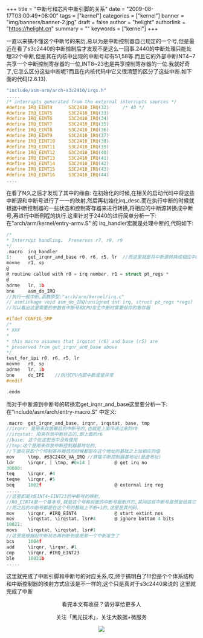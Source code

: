 +++
title = "中断号和芯片中断引脚的关系"
date = "2009-08-17T03:00:49+08:00"
tags = ["kernel"]
categories = ["kernel"]
banner = "img/banners/banner-2.jpg"
draft = false
author = "helight"
authorlink = "https://helight.cn"
summary = ""
keywords = ["kernel"]
+++

一直以来搞不懂这个中断号的来历,总以为是中断控制器自己规定的一个号,但是最近在看了s3c2440的中断控制后才发现不是这么一回事.2440的中断处理只能处理32个中断,但是其在内核中出现的中断号却有51,58等.而且它的外部中断INT4~7共享一个中断控制寄存器的一位,INT8~23也是共享控制寄存器的一位.我就好奇了,它怎么区分这些中断呢?而且在内核代码中它又很清楚的区分了这些中断.如下面的代码(2.6.13).
<!--more-->
```c
"include/asm-arm/arch-s3c2410/irqs.h"
.....
/* interrupts generated from the external interrupts sources */
#define IRQ_EINT4      S3C2410_IRQ(32)     /* 48 */
#define IRQ_EINT5      S3C2410_IRQ(33)
#define IRQ_EINT6      S3C2410_IRQ(34)
#define IRQ_EINT7      S3C2410_IRQ(35)
#define IRQ_EINT8      S3C2410_IRQ(36)
#define IRQ_EINT9      S3C2410_IRQ(37)
#define IRQ_EINT10     S3C2410_IRQ(38)
#define IRQ_EINT11     S3C2410_IRQ(39)
#define IRQ_EINT12     S3C2410_IRQ(40)
#define IRQ_EINT13     S3C2410_IRQ(41)
#define IRQ_EINT14     S3C2410_IRQ(42)
#define IRQ_EINT15     S3C2410_IRQ(43)
#define IRQ_EINT16     S3C2410_IRQ(44)
....
```
在看了N久之后才发现了其中的缘由:
在初始化的时候,在相关的启动代码中将这些中断源和中断号进行了一一的映射,然后再初始化irq_desc.而在执行中断的时候就根据中断控制器的一些状态和控制寄存器来进行转换,将相应的中断源转换成中断号,再进行中断例程的执行.这里针对于2440的进行简单分析一下:
在"arch/arm/kernel/entry-armv.S" 的 irq_handler宏就是处理中断的,代码如下:
```c
/*
* Interrupt handling.  Preserves r7, r8, r9
*/
.macro  irq_handler
1:      get_irqnr_and_base r0, r6, r5, lr  //而这里就是将中断源转换成相应中断号的一个宏,最后将中断号放到r0中
movne   r1, sp
@
@ routine called with r0 = irq number, r1 = struct pt_regs *
@
adrne   lr, 1b
bne     asm_do_IRQ
//执行一般中断,函数原型:"arch/arm/kernel/irq.c"
// asmlinkage void asm_do_IRQ(unsigned int irq, struct pt_regs *regs)
//可以看出这里需要的参数有中断号和CPU发生中断时需要保存的寄存器

#ifdef CONFIG_SMP
/*
* XXX
*
* this macro assumes that irqstat (r6) and base (r5) are
* preserved from get_irqnr_and_base above
*/
test_for_ipi r0, r6, r5, lr
movne   r0, sp
adrne   lr, 1b
bne     do_IPI    //执行CPU内部中断或是异常
#endif

.endm
```
而对于中断源到中断号的转换宏get_irqnr_and_base这里要分析一下:
在"include/asm/arch/entry-macro.S" 中定义:
```c
.macro  get_irqnr_and_base, irqnr, irqstat, base, tmp
//irqnr: 是用来存放最后的中断号的,也就是上面传递过来的r0
//irqstat: 用来存放中断状态的,即上面的r6
//base: 这个在这宏当中没有使用
//tmp:这个是用来存放中断控制器基地址的,
//下面在获取个个控制寄存器值的时候都是在这个地址的基础之上加相应的值
mov     \tmp, #S3C24XX_VA_IRQ //获取中断控制器基地址(是虚地址)
ldr     \irqnr, [ \tmp, #0x14 ]         @ get irq no
30000:
teq     \irqnr, #4
teqne   \irqnr, #5
beq     1002f                           @ external irq reg
.....
//这里即是对EINT4~EINT23的中断号的映射,
//RQ_EINT4是一个基本号,就是这个号和前面的中断号是断开的,其间这些中断号是预留给其它一些总线下的设备使用的.
//而之后的中断号都是在这个号的基础上不断+1的,这里是其代码.
mov     \irqnr, #IRQ_EINT4              @ start extint nos
mov     \irqstat, \irqstat, lsr#4       @ ignore bottom 4 bits
10021:
movs    \irqstat, \irqstat, lsr#1
//这里是根据起中断状态再判断到底是那一个中断发生了
bcs     1004f
add     \irqnr, \irqnr, #1
cmp     \irqnr, #IRQ_EINT23
ble     10021b
.....
```
这里就完成了中断引脚和中断号的对应关系,哎,终于搞明白了!!!但是个个体系结构和中断控制器的映射方式应该是不一样的,这个只是真对于s3c2440来说的
这里就完成了中断

<center>
看完本文有收获？请分享给更多人<br>

关注「黑光技术」，关注大数据+微服务<br>

![](/img/qrcode_helight_tech.jpg)
</center>
